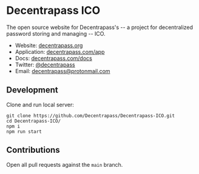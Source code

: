 # Decentrapass ICO

The open source website for Decentrapass's -- a project for decentralized password storing and managing -- ICO.

- Website: [decentrapass.org](http://decentrapass.org)
- Application: [decentrapass.com/app](http://app.decentrapass.org)
- Docs: [decentrapass.com/docs](http://docs.decentrapass.org)
- Twitter: [@decentrapass](https://twitter.com/decentrapass)
- Email: decentrapass@protonmail.com

## Development

Clone and run local server:

```
git clone https://github.com/Decentrapass/Decentrapass-ICO.git
cd Decentrapass-ICO/
npm i
npm run start
```

## Contributions

Open all pull requests against the `main` branch.
